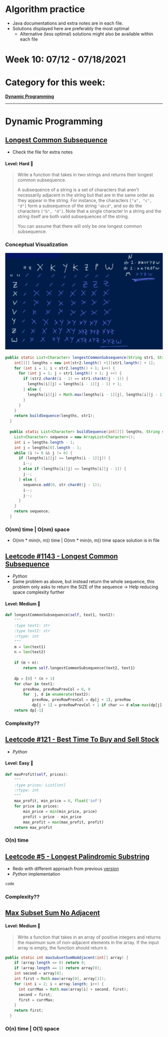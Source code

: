 # Algorithm practice

* Java documentations and extra notes are in each file.
* Solutions displayed here are preferably the most optimal
    * Alternative (less optimal) solutions might also be available within each 
    file

# Week 10: 07/12 - 07/18/2021

# Category for this week:
**[Dynamic Programming](#dynamic-programming)**<br>

---

# Dynamic Programming

## [Longest Common Subsequence](Dynamic%20Programming/src/main/java/LongestCommonSubsequence.java)
* Check the file for extra notes

#### Level: Hard 📕

> Write a function that takes in two strings and returns their longest common subsequence.
>
> A subsequence of a string is a set of characters that aren't necessarily adjacent in the string but that are in the same order as they appear in the string. For instance, the characters `["a", "c", "d"]` form a subsequence of the string `"abcd"`, and so do the characters `["b", "d"]`. Note that a single character in a string and the string itself are both valid subsequences of the string.
>
> You can assume that there will only be one longest common subsequence.

### Conceptual Visualization

![LCS Table](Dynamic%20Programming/src/main/java/LCS.png)

```java
public static List<Character> longestCommonSubsequence(String str1, String str2) {
    int[][] lengths = new int[str2.length() +1][str1.length() + 1];
    for (int i = 1; i < str2.length() + 1; i++) {
      for (int j = 1; j < str1.length() + 1; j ++) {
        if (str2.charAt(i - 1) == str1.charAt(j - 1)) {
          lengths[i][j] = lengths[i - 1][j - 1] + 1;
        } else {
          lengths[i][j] = Math.max(lengths[i - 1][j], lengths[i][j - 1]);
        }
      }
    }
    return buildSequence(lengths, str1);
  }

  public static List<Character> buildSequence(int[][] lengths, String str) {
    List<Character> sequence = new ArrayList<Character>();
    int i = lengths.length - 1;
    int j = lengths[0].length - 1;
    while (i != 0 && j != 0) {
      if (lengths[i][j] == lengths[i - 1][j]) {
        i--;
      } else if (lengths[i][j] == lengths[i][j - 1]) {
        j--;
      } else {
        sequence.add(0, str.charAt(j - 1));
        i--;
        j--;
      }
    }
    return sequence;
  }
```

### O(nm) time | O(nm) space
* O(nm * min(n, m)) time | O(nm * min(n, m)) time space solution is in file

## [Leetcode #1143 - Longest Common Subsequence](https://leetcode.com/problems/longest-common-subsequence/)
* *Python*
* Same problem as above, but instead return the whole sequence, this problem only asks to return the SIZE of the sequence -> Help reducing space complexity further

#### Level: Medium 📘

```python
def longestCommonSubsequence(self, text1, text2):
    """
    :type text1: str
    :type text2: str
    :rtype: int
    """
    m = len(text1)
    n = len(text2)
    
    if (m < n):
        return self.longestCommonSubsequence(text2, text1)
    
    dp = [0] * (n + 1)
    for char in text1:
        prevRow, prevRowPrevCol = 0, 0
        for  j, d in enumerate(text2):
            prevRow, prevRowPrevCol = dp[j + 1], prevRow
            dp[j + 1] = prevRowPrevCol + 1 if char == d else max(dp[j], prevRow)
    return dp[-1]
```

### Complexity??

## [Leetcode #121 - Best Time To Buy and Sell Stock](https://leetcode.com/problems/best-time-to-buy-and-sell-stock/)
* *Python*

#### Level: Easy 📗

```python
def maxProfit(self, prices):
    """
    :type prices: List[int]
    :rtype: int
    """
    max_profit, min_price = 0, float('inf')
    for price in prices:
        min_price = min(min_price, price)
        profit = price - min_price
        max_profit = max(max_profit, profit)
    return max_profit
```

### O(n) time

## [Leetcode #5 - Longest Palindromic Substring](https://leetcode.com/problems/longest-palindromic-substring/)
* Redo with different approach from previous [version](Strings/src/main/java/LongestPalindromicSubstring.java)
* *Python* implementation

```python
code
```

### Complexity??

## [Max Subset Sum No Adjacent](Dynamic%20Programming/src/main/java/MaxSubsetSumNoAdjacent.java)

#### Level: Medium 📘

> Write a function that takes in an array of positive integers and returns the maximum sum of non-adjacent elements in the array.
> If the input array is empty, the function should return `0`.

```java
public static int maxSubsetSumNoAdjacent(int[] array) {
    if (array.length == 0) return 0;
    if (array.length == 1) return array[0];
    int second = array[0];
    int first = Math.max(array[0], array[1]);
    for (int i = 2; i < array.length; i++) {
      int currMax = Math.max(array[i] + second, first);
      second = first;
      first = currMax;
    }
    return first;
  }
```

### O(n) time | O(1) space